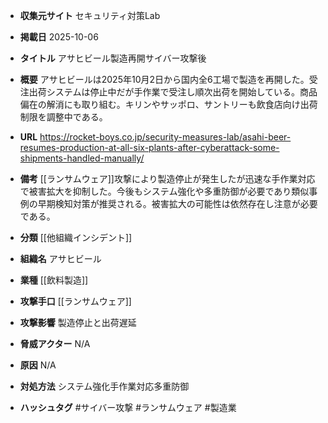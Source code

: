 - **収集元サイト**
セキュリティ対策Lab

- **掲載日**
2025-10-06

- **タイトル**
アサヒビール製造再開サイバー攻撃後

- **概要**
アサヒビールは2025年10月2日から国内全6工場で製造を再開した。受注出荷システムは停止中だが手作業で受注し順次出荷を開始している。商品偏在の解消にも取り組む。キリンやサッポロ、サントリーも飲食店向け出荷制限を調整中である。

- **URL**
https://rocket-boys.co.jp/security-measures-lab/asahi-beer-resumes-production-at-all-six-plants-after-cyberattack-some-shipments-handled-manually/

- **備考**
[[ランサムウェア]]攻撃により製造停止が発生したが迅速な手作業対応で被害拡大を抑制した。今後もシステム強化や多重防御が必要であり類似事例の早期検知対策が推奨される。被害拡大の可能性は依然存在し注意が必要である。

- **分類**
[[他組織インシデント]]

- **組織名**
アサヒビール

- **業種**
[[飲料製造]]

- **攻撃手口**
[[ランサムウェア]]

- **攻撃影響**
製造停止と出荷遅延

- **脅威アクター**
N/A

- **原因**
N/A

- **対処方法**
システム強化手作業対応多重防御

- **ハッシュタグ**
#サイバー攻撃 #ランサムウェア #製造業
